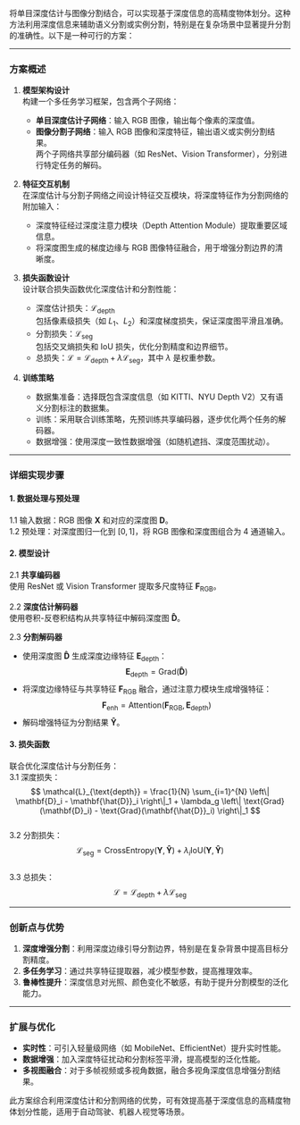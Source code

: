 将单目深度估计与图像分割结合，可以实现基于深度信息的高精度物体划分。这种方法利用深度信息来辅助语义分割或实例分割，特别是在复杂场景中显著提升分割的准确性。以下是一种可行的方案：

---

### **方案概述**

1. **模型架构设计**  
   构建一个多任务学习框架，包含两个子网络：  
   - **单目深度估计子网络**：输入 RGB 图像，输出每个像素的深度值。  
   - **图像分割子网络**：输入 RGB 图像和深度特征，输出语义或实例分割结果。  
   两个子网络共享部分编码器（如 ResNet、Vision Transformer），分别进行特定任务的解码。  

2. **特征交互机制**  
   在深度估计与分割子网络之间设计特征交互模块，将深度特征作为分割网络的附加输入：
   - 深度特征经过深度注意力模块（Depth Attention Module）提取重要区域信息。  
   - 将深度图生成的梯度边缘与 RGB 图像特征融合，用于增强分割边界的清晰度。  

3. **损失函数设计**  
   设计联合损失函数优化深度估计和分割性能：  
   - 深度估计损失：$\mathcal{L}_{\text{depth}}$  
     包括像素级损失（如 $L_1$、$L_2$）和深度梯度损失，保证深度图平滑且准确。  
   - 分割损失：$\mathcal{L}_{\text{seg}}$  
     包括交叉熵损失和 IoU 损失，优化分割精度和边界细节。  
   - 总损失：$\mathcal{L} = \mathcal{L}_{\text{depth}} + \lambda \mathcal{L}_{\text{seg}}$，其中 $\lambda$ 是权重参数。  

4. **训练策略**  
   - 数据集准备：选择既包含深度信息（如 KITTI、NYU Depth V2）又有语义分割标注的数据集。  
   - 训练：采用联合训练策略，先预训练共享编码器，逐步优化两个任务的解码器。  
   - 数据增强：使用深度一致性数据增强（如随机遮挡、深度范围扰动）。  

---

### **详细实现步骤**

#### 1. 数据处理与预处理  
1.1 输入数据：RGB 图像 $\mathbf{X}$ 和对应的深度图 $\mathbf{D}$。  
1.2 预处理：对深度图归一化到 $[0,1]$，将 RGB 图像和深度图组合为 4 通道输入。

#### 2. 模型设计  
2.1 **共享编码器**  
   使用 ResNet 或 Vision Transformer 提取多尺度特征 $\mathbf{F}_{\text{RGB}}$。  

2.2 **深度估计解码器**  
   使用卷积-反卷积结构从共享特征中解码深度图 $\mathbf{\hat{D}}$。  

2.3 **分割解码器**  
   - 使用深度图 $\mathbf{\hat{D}}$ 生成深度边缘特征 $\mathbf{E}_{\text{depth}}$：  
     $$
     \mathbf{E}_{\text{depth}} = \text{Grad}(\mathbf{\hat{D}})
     $$
   - 将深度边缘特征与共享特征 $\mathbf{F}_{\text{RGB}}$ 融合，通过注意力模块生成增强特征：  
     $$
     \mathbf{F}_{\text{enh}} = \text{Attention}(\mathbf{F}_{\text{RGB}}, \mathbf{E}_{\text{depth}})
     $$
   - 解码增强特征为分割结果 $\mathbf{\hat{Y}}$。  

#### 3. 损失函数  
联合优化深度估计与分割任务：  
3.1 深度损失：  
   $$
   \mathcal{L}_{\text{depth}} = \frac{1}{N} \sum_{i=1}^{N} \left\| \mathbf{D}_i - \mathbf{\hat{D}}_i \right\|_1 + \lambda_g \left\| \text{Grad}(\mathbf{D}_i) - \text{Grad}(\mathbf{\hat{D}}_i) \right\|_1
   $$  
3.2 分割损失：  
   $$
   \mathcal{L}_{\text{seg}} = \text{CrossEntropy}(\mathbf{Y}, \mathbf{\hat{Y}}) + \lambda_i \text{IoU}(\mathbf{Y}, \mathbf{\hat{Y}})
   $$  
3.3 总损失：  
   $$
   \mathcal{L} = \mathcal{L}_{\text{depth}} + \lambda \mathcal{L}_{\text{seg}}
   $$  

---

### **创新点与优势**
1. **深度增强分割**：利用深度边缘引导分割边界，特别是在复杂背景中提高目标分割精度。  
2. **多任务学习**：通过共享特征提取器，减少模型参数，提高推理效率。  
3. **鲁棒性提升**：深度信息对光照、颜色变化不敏感，有助于提升分割模型的泛化能力。  

---

### **扩展与优化**
- **实时性**：可引入轻量级网络（如 MobileNet、EfficientNet）提升实时性能。  
- **数据增强**：加入深度特征扰动和分割标签平滑，提高模型的泛化性能。  
- **多视图融合**：对于多帧视频或多视角数据，融合多视角深度信息增强分割结果。  

此方案综合利用深度估计和分割网络的优势，可有效提高基于深度信息的高精度物体划分性能，适用于自动驾驶、机器人视觉等场景。